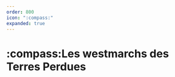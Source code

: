 ```yaml
---
order: 800
icon: ":compass:"
expanded: true
---
```


<style>
h1:before { content: ":compass:" }
</style> 


# Les westmarchs des Terres Perdues


